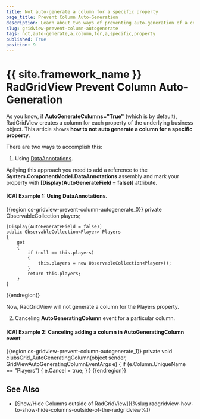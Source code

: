 ```yaml
---
title: Not auto-generate a column for a specific property
page_title: Prevent Column Auto-Generation
description: Learn about two ways of preventing auto-generation of a column for a specific property within RadGridView - Telerik's {{ site.framework_name }} DataGrid.
slug: gridview-prevent-column-autogenerate
tags: not,auto-generate,a,column,for,a,specific,property
published: True
position: 9
---
```


# {{ site.framework_name }} RadGridView Prevent Column Auto-Generation

As you know, if __AutoGenerateColumns="True"__ (which is by default), RadGridView creates a column for each property of the underlying business object. This article shows __how to not auto generate a column for a specific property__.

There are two ways to accomplish this:

1. Using [DataAnnotations](http://msdn.microsoft.com/en-us/library/system.componentmodel.dataannotations.aspx?appId=Dev10IDEF1&l=EN-US&k=k(SYSTEM.COMPONENTMODEL.DATAANNOTATIONS.DISPLAYATTRIBUTE.AUTOGENERATEFIELD);k(AUTOGENERATEFIELD);k(TargetFrameworkMoniker-)).

Apllying this approach you need to add a reference to the __System.ComponentModel.DataAnnotations__ assembly and mark your property with __[Display(AutoGenerateField = false)]__ attribute.

#### __[C#] Example 1: Using DataAnnotations.__

{{region cs-gridview-prevent-column-autogenerate_0}}
	private ObservableCollection<Player> players;
	
	[Display(AutoGenerateField = false)]
	public ObservableCollection<Player> Players
	{
	    get
	    {
	        if (null == this.players)
	        {
	            this.players = new ObservableCollection<Player>();
	        }
	        return this.players;
	    }
	}
{{endregion}}

Now, RadGridView will not generate a column for the Players property. 

2. Canceling __AutoGeneratingColumn__ event for a particular column.

#### __[C#] Example 2: Canceling adding a column in AutoGeneratingColumn event__

{{region cs-gridview-prevent-column-autogenerate_1}}
	private void clubsGrid_AutoGeneratingColumn(object sender, GridViewAutoGeneratingColumnEventArgs e)
	{
	    if (e.Column.UniqueName == "Players")
	    {
	        e.Cancel = true;
	    }
	}
{{endregion}}

## See Also

 * [Show/Hide Columns outside of RadGridView]({%slug radgridview-how-to-show-hide-columns-outside-of-the-radgridview%})






